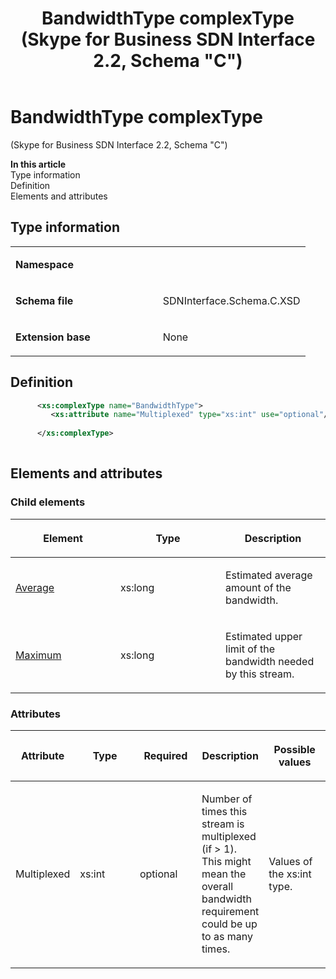 ﻿---
title: BandwidthType complexType (Skype for Business SDN Interface 2.2, Schema "C")
TOCTitle: BandwidthType complexType
ms:assetid: 76ff9fdd-8b40-9657-ecc5-7457718d84ed
ms:mtpsurl: https://msdn.microsoft.com/en-us/library/Mt429347(v=office.16)
ms:contentKeyID: 68250789
ms.date: 08/24/2015
mtps_version: v=office.16
dev_langs:
- xml
---

# BandwidthType complexType 

(Skype for Business SDN Interface 2.2, Schema \"C\")

**In this article**  
Type information  
Definition  
Elements and attributes  

## Type information

<table>
<colgroup>
<col style="width: 50%" />
<col style="width: 50%" />
</colgroup>
<tbody>
<tr class="odd">
<td><p><strong>Namespace</strong></p></td>
<td><p></p></td>
</tr>
<tr class="even">
<td><p><strong>Schema file</strong></p></td>
<td><p>SDNInterface.Schema.C.XSD</p></td>
</tr>
<tr class="odd">
<td><p><strong>Extension base</strong></p></td>
<td><p>None</p></td>
</tr>
</tbody>
</table>


## Definition

``` xml
      <xs:complexType name="BandwidthType">
         <xs:attribute name="Multiplexed" type="xs:int" use="optional"/>
  
      </xs:complexType>
      
```

## Elements and attributes

### Child elements

<table>
<colgroup>
<col style="width: 33%" />
<col style="width: 33%" />
<col style="width: 33%" />
</colgroup>
<thead>
<tr class="header">
<th><p>Element</p></th>
<th><p>Type</p></th>
<th><p>Description</p></th>
</tr>
</thead>
<tbody>
<tr class="odd">
<td><p><a href="average-element-bandwidthtype-complextype-skype-for-business-sdn-interface-2-2-schema-c.md">Average</a></p></td>
<td><p>xs:long</p></td>
<td><p>Estimated average amount of the bandwidth.</p></td>
</tr>
<tr class="even">
<td><p><a href="maximum-element-bandwidthtype-complextype-skype-for-business-sdn-interface-2-2-schema-c.md">Maximum</a></p></td>
<td><p>xs:long</p></td>
<td><p>Estimated upper limit of the bandwidth needed by this stream.</p></td>
</tr>
</tbody>
</table>


### Attributes

<table>
<colgroup>
<col style="width: 20%" />
<col style="width: 20%" />
<col style="width: 20%" />
<col style="width: 20%" />
<col style="width: 20%" />
</colgroup>
<thead>
<tr class="header">
<th><p>Attribute</p></th>
<th><p>Type</p></th>
<th><p>Required</p></th>
<th><p>Description</p></th>
<th><p>Possible values</p></th>
</tr>
</thead>
<tbody>
<tr class="odd">
<td><p>Multiplexed</p></td>
<td><p>xs:int</p></td>
<td><p>optional</p></td>
<td><p>Number of times this stream is multiplexed (if &gt; 1). This might mean the overall bandwidth requirement could be up to as many times.</p></td>
<td><p>Values of the xs:int type.</p></td>
</tr>
</tbody>
</table>

